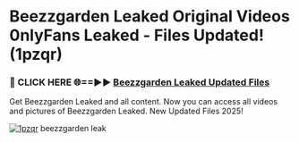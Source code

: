 # Beezzgarden Leaked Original Videos 0nlyFans Leaked - Files Updated! (1pzqr)

<h3>🔴 CLICK HERE 🌐==►► <a href="https://tinyurl.com/2jnfzry5" rel="nofollow">Beezzgarden Leaked Updated Files</a></h3>

Get Beezzgarden Leaked and all content. Now you can access all videos and pictures of Beezzgarden Leaked. New Updated Files 2025!

[![1pzqr](https://i.imgur.com/GyGTBgg.gif)](https://tinyurl.com/2jnfzry5)
beezzgarden leak